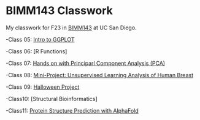 # BIMM143 Classwork
My classwork for F23 in [BIMM143](https://bioboot.github.io/bimm143_F23/) at UC San Diego.

-Class 05: [Intro to GGPLOT](https://github.com/lhmel/bimm143_github2/blob/main/class05/class05.md)

-Class 06: [R Functions]

-Class 07: [Hands on with Principarl Component Analysis (PCA)](https://github.com/lhmel/bimm143_github2/blob/main/class07/Class%207.md)

-Class 08: [Mini-Project: Unsupervised Learning Analysis of Human Breast](https://github.com/lhmel/bimm143_github2/blob/main/class08_mini_project/class08_mini_project.md)

-Class 09: [Halloween Project](https://github.com/lhmel/bimm143_github2/blob/main/class09halloween/class09.md)

-Class10: [Structural Bioinformatics] 

-Class11: [Protein Structure Prediction with AlphaFold](https://github.com/lhmel/bimm143_github2/blob/main/class11/class11.md)